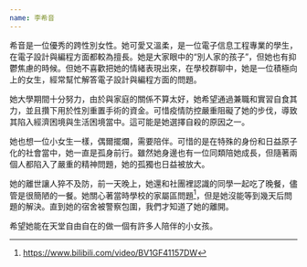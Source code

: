 ```yaml
---
name: 李希音
---
```


希音是一位優秀的跨性別女性。她可愛又溫柔，是一位電子信息工程專業的學生，在電子設計與編程方面都較為擅長。她是大家眼中的“別人家的孩子”，但她也有抑鬱焦慮的時候。但她不喜歡把她的情緒表現出來，在學校群聊中，她是一位積極向上的女生，經常幫忙解答電子設計與編程方面的問題。

她大學期間十分努力，由於與家庭的關係不算太好，她希望通過兼職和實習自食其力，並且攢下用於性別重置手術的資金。可惜疫情防控嚴重阻礙了她的步伐，導致其陷入經濟困境與生活困境當中。這可能是她選擇自殺的原因之一。

她也想一位小女生一樣，偶爾擺爛，需要陪伴。可惜的是在特殊的身份和日益原子化的社會當中，她一直是孤身前行。雖然她身邊也有一位同類陪她成長，但隨著兩個人都陷入了嚴重的精神問題，她的孤獨也日益被放大。

她的離世讓人猝不及防，前一天晚上，她還和社團裡認識的同學一起吃了晚餐，儘管是很簡陋的一餐。她關心著當時學校的家屬區問題[^1]，但是她沒能等到幾天后問題的解決。直到她的宿舍被警察包圍，我們才知道了她的離開。

希望她能在天堂自由自在的做一個有許多人陪伴的小女孩。


[1]:   疫情封控初期，北航的學生出入校園受到了諸多的限制，但是居住在學校家屬區的家屬可以隨意進出。在其離世的幾天后，家屬與學生髮生正面衝突，學校對家屬區與學生區域實行硬隔離。

[^1]:https://www.bilibili.com/video/BV1GF41157DW
